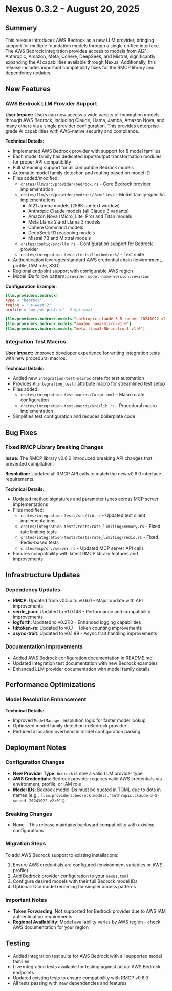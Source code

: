 # Nexus 0.3.2 - August 20, 2025

## Summary
This release introduces AWS Bedrock as a new LLM provider, bringing support for multiple foundation models through a single unified interface. The AWS Bedrock integration provides access to models from AI21, Anthropic, Amazon, Meta, Cohere, DeepSeek, and Mistral, significantly expanding the AI capabilities available through Nexus. Additionally, this release includes important compatibility fixes for the RMCP library and dependency updates.

## New Features

### AWS Bedrock LLM Provider Support
**User Impact:** Users can now access a wide variety of foundation models through AWS Bedrock, including Claude, Llama, Jamba, Amazon Nova, and many others via a single provider configuration. This provides enterprise-grade AI capabilities with AWS-native security and compliance.

**Technical Details:**
- Implemented AWS Bedrock provider with support for 8 model families
- Each model family has dedicated input/output transformation modules for proper API compatibility
- Full streaming support for all compatible Bedrock models
- Automatic model family detection and routing based on model ID
- Files added/modified:
  - `crates/llm/src/provider/bedrock.rs` - Core Bedrock provider implementation
  - `crates/llm/src/provider/bedrock/families/` - Model family-specific implementations
    - AI21 Jamba models (256K context window)
    - Anthropic Claude models (all Claude 3 variants)
    - Amazon Nova (Micro, Lite, Pro) and Titan models
    - Meta Llama 2 and Llama 3 models
    - Cohere Command models
    - DeepSeek R1 reasoning models
    - Mistral 7B and Mixtral models
  - `crates/config/src/llm.rs` - Configuration support for Bedrock provider
  - `crates/integration-tests/tests/llm/bedrock/` - Test suite
- Authentication leverages standard AWS credential chain (environment, profile, IAM role, SSO)
- Regional endpoint support with configurable AWS region
- Model IDs follow pattern: `provider.model-name-version:revision`

**Configuration Example:**
```toml
[llm.providers.bedrock]
type = "bedrock"
region = "us-west-2"
profile = "my-aws-profile"  # Optional

[llm.providers.bedrock.models."anthropic.claude-3-5-sonnet-20241022-v2:0"]
[llm.providers.bedrock.models."amazon.nova-micro-v1:0"]
[llm.providers.bedrock.models."meta.llama3-8b-instruct-v1:0"]
```

### Integration Test Macros
**User Impact:** Improved developer experience for writing integration tests with new procedural macros.

**Technical Details:**
- Added new `integration-test-macros` crate for test automation
- Provides `#[integration_test]` attribute macro for streamlined test setup
- Files added:
  - `crates/integration-test-macros/Cargo.toml` - Macro crate configuration
  - `crates/integration-test-macros/src/lib.rs` - Procedural macro implementation
- Simplifies test configuration and reduces boilerplate code

## Bug Fixes

### Fixed RMCP Library Breaking Changes
**Issue:** The RMCP library v0.6.0 introduced breaking API changes that prevented compilation.

**Resolution:** Updated all RMCP API calls to match the new v0.6.0 interface requirements.

**Technical Details:**
- Updated method signatures and parameter types across MCP server implementations
- Files modified:
  - `crates/integration-tests/src/lib.rs` - Updated test client implementations
  - `crates/integration-tests/tests/rate_limiting/memory.rs` - Fixed rate limiting tests
  - `crates/integration-tests/tests/rate_limiting/redis.rs` - Fixed Redis-based tests
  - `crates/mcp/src/server.rs` - Updated MCP server API calls
- Ensures compatibility with latest RMCP library features and improvements

## Infrastructure Updates

### Dependency Updates
- **RMCP**: Updated from v0.5.x to v0.6.0 - Major update with API improvements
- **serde_json**: Updated to v1.0.143 - Performance and compatibility improvements
- **logforth**: Updated to v0.27.0 - Enhanced logging capabilities
- **tiktoken-rs**: Updated to v0.7 - Token counting improvements
- **async-trait**: Updated to v0.1.89 - Async trait handling improvements

### Documentation Improvements
- Added AWS Bedrock configuration documentation in README.md
- Updated integration test documentation with new Bedrock examples
- Enhanced LLM provider documentation with model family details

## Performance Optimizations

### Model Resolution Enhancement
**Technical Details:**
- Improved `ModelManager` resolution logic for faster model lookup
- Optimized model family detection in Bedrock provider
- Reduced allocation overhead in model configuration parsing

## Deployment Notes

### Configuration Changes
- **New Provider Type**: `bedrock` is now a valid LLM provider type
- **AWS Credentials**: Bedrock provider requires valid AWS credentials via environment, profile, or IAM role
- **Model IDs**: Bedrock model IDs must be quoted in TOML due to dots in names (e.g., `[llm.providers.bedrock.models."anthropic.claude-3-5-sonnet-20241022-v2:0"]`)

### Breaking Changes
- None - This release maintains backward compatibility with existing configurations

### Migration Steps
To add AWS Bedrock support to existing installations:
1. Ensure AWS credentials are configured (environment variables or AWS profile)
2. Add Bedrock provider configuration to your `nexus.toml`
3. Configure desired models with their full Bedrock model IDs
4. Optional: Use model renaming for simpler access patterns

### Important Notes
- **Token Forwarding**: Not supported for Bedrock provider due to AWS IAM authentication requirements
- **Regional Availability**: Model availability varies by AWS region - check AWS documentation for your region

## Testing
- Added integration test suite for AWS Bedrock with all supported model families
- Live integration tests available for testing against actual AWS Bedrock endpoints
- Updated existing tests to ensure compatibility with RMCP v0.6.0
- All tests passing with new dependencies and features
